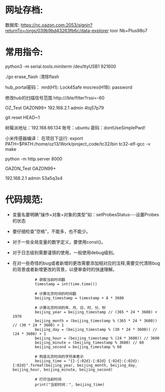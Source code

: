 # 网址存档:
数据库:
https://nc.oazon.com:2053/signin?returnTo=/orgs/039b9bd43263fb6c/data-explorer
toor Nb+Plus98o7

# 常用指令:
python3 -m serial.tools.miniterm /dev/ttyUSB1 921600

./go erase_flash  :清除flash

hub_portal密码：
mrd(H1): Lock4Safe
mocreo(H1B): password

修改hub的扫描信号范围
http://<Hub IP>/ble/filter?rssi=-60

OZ_Test
OAZON99+
192.168.2.1
admin
4tq57p79


git reset HEAD~1

树莓派地址：192.168.66.134
账号：ubuntu
密码：dontUseSimplePwd!


小米传感器编译：
在项目下运行:
export PATH=$PATH:/home/oz13/Work/project_code/tc32/bin
tc32-elf-gcc -v
make


python -m http.server 8000


OAZON_Test
OAZON99+

192.168.2.1
admin
53a5q3s4

# 代码规范:
+ 变量名要明确“操作+对象+对象的类型”如：setProbesStatus---设置Probes的状态
+ 要仔细检查“空格”，不能多，也不能少。
+ 对于一些全局变量的数字定义，要使用const()。
+ 对于日志级别需要谨慎的使用，一般使用debug级别。
+ 在对一些奇怪的bug或者新增的更改需要添加相对应的注释,需要交代清除bug的背景或者新增更改的背景，以便审查时的快速理解。




                # 获取当前时间戳
                timestamp = int(time.time())

                # 计算北京时间的时间戳
                beijing_timestamp = timestamp + 8 * 3600

                # 计算北京时间的年、月、日、时、分、秒
                beijing_year = beijing_timestamp // (365 * 24 * 3600) + 1970
                beijing_month = (beijing_timestamp % (365 * 24 * 3600)) // (30 * 24 * 3600) + 1
                beijing_day = (beijing_timestamp % (30 * 24 * 3600)) // (24 * 3600) + 1
                beijing_hour = (beijing_timestamp % (24 * 3600)) // 3600
                beijing_minute = (beijing_timestamp % 3600) // 60
                beijing_second = beijing_timestamp % 60

                # 构造北京时间的字符串表示
                beijing_time = "{}-{:02d}-{:02d} {:02d}:{:02d}:{:02d}".format(beijing_year, beijing_month, beijing_day, beijing_hour, beijing_minute, beijing_second)

                # 打印当前时间
                print("当前时间：", beijing_time)
